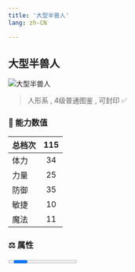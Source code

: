 ```yaml
---
title: '大型半兽人'
lang: zh-CN

---
```


<RouterBack />

## 大型半兽人

![大型半兽人](https://user-images.githubusercontent.com/78347270/115960044-375df700-a54a-11eb-90a4-f33aacaa8885.gif) 

> 人形系 , 4级普通图鉴<Card /> , 可封印 ✅


### 💪 能力数值

| 总档次       | 115            |
| :----------- |:-------------:|
| 体力      | 34   <Stars :number="3.5" />  |
| 力量      | 25   <Stars :number="2.5" />  |
| 防御      | 35   <Stars :number="3.5" />  | 
| 敏捷      | 10  <Stars :number="1" />  | 
| 魔法      | 11  <Stars :number="1" />   | 


### ⚖️ 属性


<Progress earth :number="6" />

<Progress water :number="4" />

<Progress fire :number="0" />

<Progress wind :number="0" />

### ✨ 技能栏 <Strong>8个</Strong>

- 攻击
- 防御

### 👶 1级出现点

- 无
